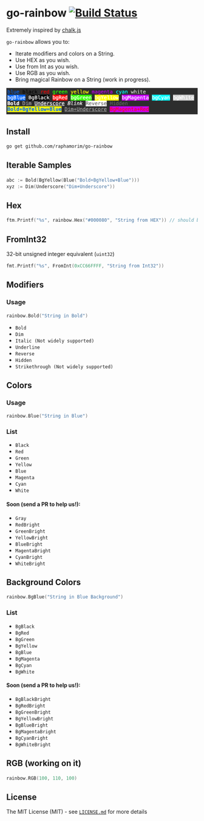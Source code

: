 # go-rainbow [![Build Status](https://img.shields.io/travis/fatih/color.svg?style=flat-square)](https://travis-ci.org/raphamorim/go-rainbow)

Extremely inspired by [chalk.js](https://github.com/chalk/chalk)

`go-rainbow` allows you to: 

- Iterate modifiers and colors on a String.
- Use HEX as you wish.
- Use from Int as you wish.
- Use RGB as you wish.
- Bring magical Rainbow on a String (work in progress).

![Sample](assets/sample.png)

## Install

```bash
go get github.com/raphamorim/go-rainbow
```

## Iterable Samples

```go
abc := Bold(BgYellow(Blue("Bold+BgYellow+Blue")))
xyz := Dim(Underscore("Dim+Underscore"))
```

## Hex

```go
ftm.Printf("%s", rainbow.Hex("#000080", "String from HEX")) // should be index 4 (navy blue)
```

## FromInt32

32-bit unsigned integer equivalent (`uint32`)

```go
fmt.Printf("%s", FromInt(0xCC66FFFF, "String from Int32"))
```

## Modifiers

### Usage

```go
rainbow.Bold("String in Bold")
```

- `Bold`
- `Dim`
- `Italic (Not widely supported)`
- `Underline`
- `Reverse`
- `Hidden`
- `Strikethrough (Not widely supported)`

## Colors

### Usage

```go
rainbow.Blue("String in Blue")
```

### List

- `Black`
- `Red`
- `Green`
- `Yellow`
- `Blue`
- `Magenta`
- `Cyan`
- `White`

#### Soon (send a PR to help us!):

- `Gray`
- `RedBright`
- `GreenBright`
- `YellowBright`
- `BlueBright`
- `MagentaBright`
- `CyanBright`
- `WhiteBright`

## Background Colors

```go
rainbow.BgBlue("String in Blue Background")
```

### List

- `BgBlack`
- `BgRed`
- `BgGreen`
- `BgYellow`
- `BgBlue`
- `BgMagenta`
- `BgCyan`
- `BgWhite`

#### Soon (send a PR to help us!):

- `BgBlackBright`
- `BgRedBright`
- `BgGreenBright`
- `BgYellowBright`
- `BgBlueBright`
- `BgMagentaBright`
- `BgCyanBright`
- `BgWhiteBright`

## RGB (working on it)

```go
rainbow.RGB(100, 110, 100)
```

## License

The MIT License (MIT) - see [`LICENSE.md`](https://github.com/raphamorim/go-rainbow/blob/master/LICENSE.md) for more details
